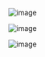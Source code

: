 ![image](https://github.com/faisikhan/kubernetes/assets/21220549/7e32a3bd-654e-418c-9cbc-2f220e2d5837)


![image](https://github.com/faisikhan/kubernetes/assets/21220549/c6dc6874-aad3-44b4-861e-12e9c13f0cba)


![image](https://github.com/faisikhan/kubernetes/assets/21220549/23cc2f9d-c28e-4a98-a94f-ffd86c2a23ef)
